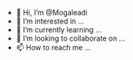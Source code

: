 - 👋 Hi, I’m @Mogaleadi
- 👀 I’m interested in ...
- 🌱 I’m currently learning ...
- 💞️ I’m looking to collaborate on ...
- 📫 How to reach me ...

<!---
Mogaleadi/Mogaleadi is a ✨ special ✨ repository because its `README.md` (this file) appears on your GitHub profile.
You can click the Preview link to take a look at your changes.
--->
